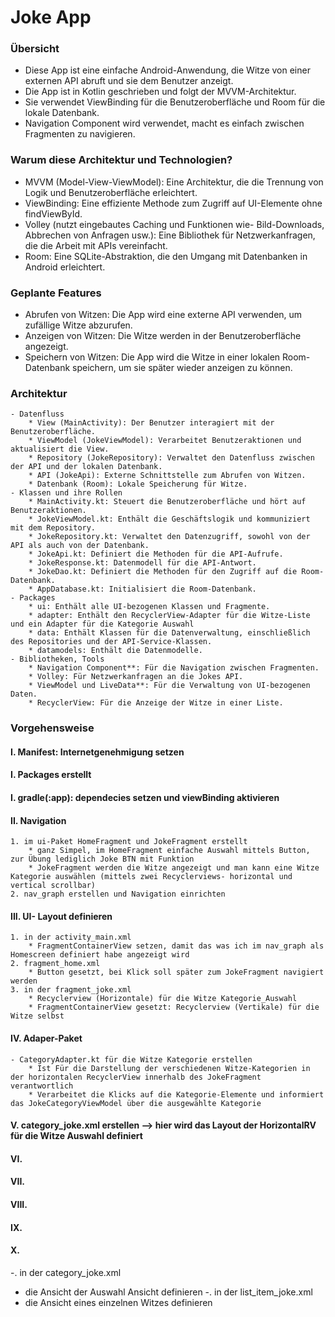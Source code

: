 # Joke App

### **Übersicht**
* Diese App ist eine einfache Android-Anwendung, die Witze von einer externen API abruft und sie dem Benutzer anzeigt. 
* Die App ist in Kotlin geschrieben und folgt der MVVM-Architektur. 
* Sie verwendet ViewBinding für die Benutzeroberfläche und Room für die lokale Datenbank.
* Navigation Component wird verwendet, macht es einfach zwischen Fragmenten zu navigieren.

### **Warum diese Architektur und Technologien?**
* MVVM (Model-View-ViewModel): Eine Architektur, die die Trennung von Logik und Benutzeroberfläche erleichtert.
* ViewBinding: Eine effiziente Methode zum Zugriff auf UI-Elemente ohne findViewById.
* Volley (nutzt eingebautes Caching und Funktionen wie- Bild-Downloads, Abbrechen von Anfragen usw.): Eine Bibliothek für Netzwerkanfragen, die die Arbeit mit APIs vereinfacht.
* Room: Eine SQLite-Abstraktion, die den Umgang mit Datenbanken in Android erleichtert.

### **Geplante Features**
* Abrufen von Witzen: Die App wird eine externe API verwenden, um zufällige Witze abzurufen.
* Anzeigen von Witzen: Die Witze werden in der Benutzeroberfläche angezeigt.
* Speichern von Witzen: Die App wird die Witze in einer lokalen Room-Datenbank speichern, um sie später wieder anzeigen zu können.

### **Architektur**
    - Datenfluss
        * View (MainActivity): Der Benutzer interagiert mit der Benutzeroberfläche.
        * ViewModel (JokeViewModel): Verarbeitet Benutzeraktionen und aktualisiert die View.
        * Repository (JokeRepository): Verwaltet den Datenfluss zwischen der API und der lokalen Datenbank.
        * API (JokeApi): Externe Schnittstelle zum Abrufen von Witzen.
        * Datenbank (Room): Lokale Speicherung für Witze.
    - Klassen und ihre Rollen
        * MainActivity.kt: Steuert die Benutzeroberfläche und hört auf Benutzeraktionen.
        * JokeViewModel.kt: Enthält die Geschäftslogik und kommuniziert mit dem Repository.
        * JokeRepository.kt: Verwaltet den Datenzugriff, sowohl von der API als auch von der Datenbank.
        * JokeApi.kt: Definiert die Methoden für die API-Aufrufe.
        * JokeResponse.kt: Datenmodell für die API-Antwort.
        * JokeDao.kt: Definiert die Methoden für den Zugriff auf die Room-Datenbank.
        * AppDatabase.kt: Initialisiert die Room-Datenbank.
    - Packages 
        * ui: Enthält alle UI-bezogenen Klassen und Fragmente.
        * adapter: Enthält den RecyclerView-Adapter für die Witze-Liste und ein Adapter für die Kategorie Auswahl
        * data: Enthält Klassen für die Datenverwaltung, einschließlich des Repositories und der API-Service-Klassen.
        * datamodels: Enthält die Datenmodelle.
    - Bibliotheken, Tools
        * Navigation Component**: Für die Navigation zwischen Fragmenten.
        * Volley: Für Netzwerkanfragen an die Jokes API.
        * ViewModel und LiveData**: Für die Verwaltung von UI-bezogenen Daten.
        * RecyclerView: Für die Anzeige der Witze in einer Liste.

### **Vorgehensweise**
#### I.     Manifest: Internetgenehmigung setzen
#### I.     Packages erstellt
#### I.     gradle(:app): dependecies setzen und viewBinding aktivieren
#### II.    Navigation
    1. im ui-Paket HomeFragment und JokeFragment erstellt
        * ganz Simpel, im HomeFragment einfache Auswahl mittels Button, zur Übung lediglich Joke BTN mit Funktion
        * JokeFragment werden die Witze angezeigt und man kann eine Witze Kategorie auswählen (mittels zwei Recyclerviews- horizontal und vertical scrollbar)
    2. nav_graph erstellen und Navigation einrichten
#### III.   UI- Layout definieren
    1. in der activity_main.xml 
        * FragmentContainerView setzen, damit das was ich im nav_graph als Homescreen definiert habe angezeigt wird
    2. fragment_home.xml
        * Button gesetzt, bei Klick soll später zum JokeFragment navigiert werden
    3. in der fragment_joke.xml
        * Recyclerview (Horizontale) für die Witze Kategorie_Auswahl
        * FragmentContainerView gesetzt: Recyclerview (Vertikale) für die Witze selbst
#### IV.    Adaper-Paket
    - CategoryAdapter.kt für die Witze Kategorie erstellen
        * Ist Für die Darstellung der verschiedenen Witze-Kategorien in der horizontalen RecyclerView innerhalb des JokeFragment verantwortlich
        * Verarbeitet die Klicks auf die Kategorie-Elemente und informiert das JokeCategoryViewModel über die ausgewählte Kategorie
#### V.     category_joke.xml erstellen  --> hier wird das Layout der HorizontalRV für die Witze Auswahl definiert
#### VI.
#### VII.
#### VIII.
#### IX.
#### X.     

-. in der category_joke.xml
* die Ansicht der Auswahl Ansicht definieren
-. in der list_item_joke.xml
* die Ansicht eines einzelnen Witzes definieren
